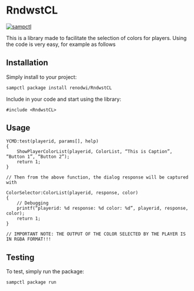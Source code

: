 # RndwstCL

[![sampctl](https://img.shields.io/badge/sampctl-RndwstCL-2f2f2f.svg?style=for-the-badge)](https://github.com/renodwi/RndwstCL)

This is a library made to facilitate the selection of colors for players. Using the code is very easy, for example as follows

## Installation

Simply install to your project:

```bash
sampctl package install renodwi/RndwstCL
```

Include in your code and start using the library:

```pawn
#include <RndwstCL>
```

## Usage

```pawn
YCMD:test(playerid, params[], help)
{
    ShowPlayerColorList(playerid, ColorList, “This is Caption”, “Button 1”, “Button 2”);
    return 1;
}

// Then from the above function, the dialog response will be captured with

ColorSelector:ColorList(playerid, response, color)
{
    // Debugging
    printf(“playerid: %d response: %d color: %d”, playerid, response, color);
    return 1;
}

// IMPORTANT NOTE: THE OUTPUT OF THE COLOR SELECTED BY THE PLAYER IS IN RGBA FORMAT!!!
```

## Testing

<!--
Depending on whether your package is tested via in-game “demo tests” or
y_testing unit-tests, you should indicate to readers what to expect below here.
-->

To test, simply run the package:

```bash
sampctl package run
```